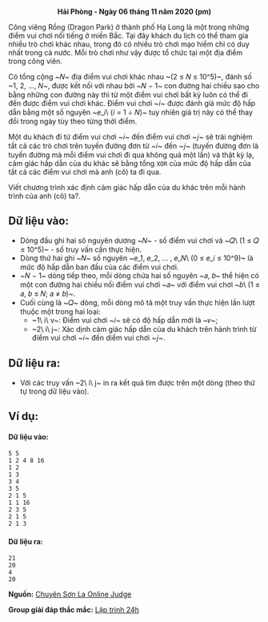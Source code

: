 **<center>Hải Phòng - Ngày 06 tháng 11 năm 2020 (pm)</center>**

Công viêng Rồng (Dragon Park) ở thành phố Hạ Long là một trong những điểm vui chơi nổi tiếng ở miền Bắc. Tại đây khách du lịch có thể tham gia nhiều trò chơi khác nhau, trong đó có nhiều trò chơi mạo hiểm chỉ có duy nhất trong cả nước. Mỗi trò chơi như vậy được tổ chức tại một địa điểm trong công viên.

Có tổng cộng ~𝑁~ điạ điểm vui chơi khác nhau ~(2 ≤ 𝑁 ≤ 10^5)~, đánh số ~1, 2, …, 𝑁~, được kết nối với nhau bởi ~𝑁 − 1~ con đường hai chiều sao cho bằng những con đường này thì từ một điểm vui chơi bất kỳ luôn có thể đi đến được điểm vui chơi khác. Điểm vui chơi ~𝑖~ được đánh giá mức độ hấp dẫn bằng một số nguyên ~𝑒_𝑖\ (𝑖 = 1 ÷ 𝑁)~ tuy nhiên giá trị này có thể thay đổi trong ngày tùy theo từng thời điểm.

Một du khách đi từ điểm vui chơi ~𝑖~ đến điểm vui chơi ~𝑗~ sẽ trải nghiệm tất cả các trò chơi trên tuyến đường đơn từ ~𝑖~ đến ~𝑗~ (tuyến đường đơn là tuyến đường mà mỗi điểm vui chơi đi qua không quá một lần) và thật kỳ lạ, cảm giác hấp dẫn của du khác sẽ bằng tổng `XOR` của mức độ hấp dẫn của tất cả các điểm vui chơi mà anh (cô) ta đi qua.

Viết chương trình xác định cảm giác hấp dẫn của du khác trên mỗi hành trình của anh (cô) ta?.

## Dữ liệu vào:
- Dòng đầu ghi hai sô nguyên dương ~𝑁~ - số điểm vui chơi và ~𝑄\ (1 ≤ 𝑄 ≤ 10^5)~ - số truy vấn cần thực hiện.
- Dòng thứ hai ghi ~𝑁~ số nguyên ~𝑒_1, 𝑒_2, … , 𝑒_𝑁\ (0 ≤ 𝑒_𝑖 ≤ 10^9)~ là mức độ hấp dẫn ban đầu của các điểm vui chơi.
- ~𝑁 − 1~ dòng tiếp theo, mỗi dòng chứa hai số nguyên ~𝑎, 𝑏~ thể hiện có một con đường hai chiều nối điểm vui chơi ~𝑎~ với điểm vui chơi ~𝑏\ (1 ≤ 𝑎, 𝑏 ≤ 𝑁; 𝑎 ≠ 𝑏)~.
- Cuối cùng là ~𝑄~ dòng, mỗi dòng mô tả một truy vấn thực hiện lần lượt thuộc một trong hai loại:
    - ~1\ i\ v~: Điểm vui chơi ~𝑖~ sẽ có độ hấp dẫn mới là ~𝑣~;
    - ~2\ i\ j~: Xác dịnh cảm giác hấp dẫn của du khách trên hành trình từ điểm vui chơi ~𝑖~ đến diểm vui chơi ~𝑗~.

## Dữ liệu ra:
- Với các truy vấn ~2\ i\ j~ in ra kết quả tìm được trên một dòng (theo thứ tự trong dữ liệu vào).

## Ví dụ:
#### Dữ liệu vào:
```
5 5
1 2 4 8 16
1 2
1 3
3 4
3 5
2 1 5
1 1 16
2 3 5
2 1 5
2 1 3
```

#### Dữ liệu ra:
```
21
20
4
20
```
**Nguồn:** [Chuyên Sơn La Online Judge](http://csloj.ddns.net/)

**Group giải đáp thắc mắc:** [Lập trình 24h](https://www.facebook.com/groups/1386904321519984)